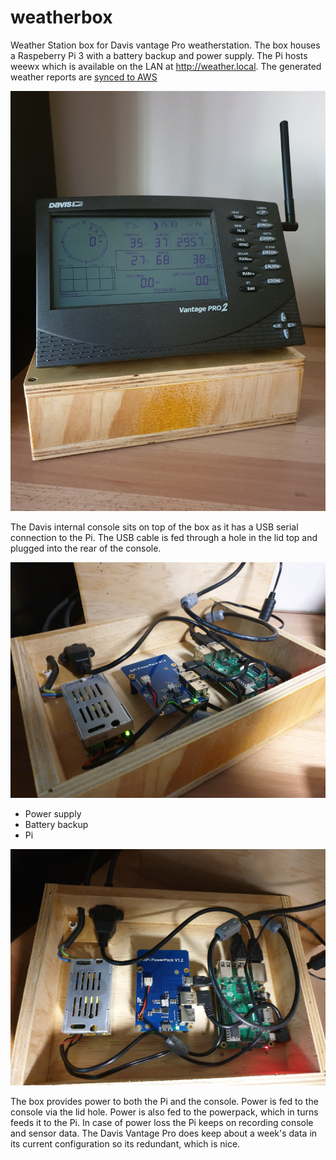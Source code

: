 # weatherbox

Weather Station box for Davis vantage Pro weatherstation. The box houses a
Raspeberry Pi 3 with a battery backup and power supply. The Pi hosts weewx
which is available on the LAN at http://weather.local. The generated weather
reports are [synced to AWS](http://sthysel-weewx.s3-website-ap-southeast-1.amazonaws.com/index.html)

![Davis](pics/davis.jpg)

The Davis internal console sits on top of the box as it has a USB serial
connection to the Pi. The USB cable is fed through a hole in the lid top and
plugged into the rear of the console.

![Davis](pics/open1.jpg)

* Power supply
* Battery backup
* Pi

![Davis](pics/open2.jpg)

The box provides power to both the Pi and the console. Power is fed to the
console via the lid hole. Power is also fed to the powerpack, which in turns
feeds it to the Pi. In case of power loss the Pi keeps on recording console and
sensor data. The Davis Vantage Pro does keep about a week's data in its current
configuration so its redundant, which is nice.
